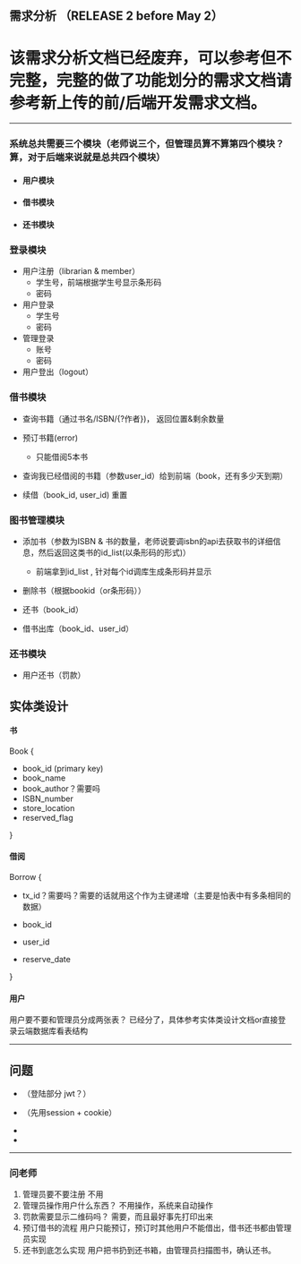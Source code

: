 ## 需求分析 （RELEASE 2  before May 2）

# 该需求分析文档已经废弃，可以参考但不完整，完整的做了功能划分的需求文档请参考新上传的前/后端开发需求文档。












---
### 系统总共需要三个模块（老师说三个，但管理员算不算第四个模块？ 算，对于后端来说就是总共四个模块）
+ #### 用户模块

+ #### 借书模块

+ #### 还书模块



### 登录模块

+ 用户注册（librarian & member）
  + 学生号，前端根据学生号显示条形码
  + 密码
+ 用户登录 
  + 学生号
  + 密码
+ 管理登录
  + 账号
  + 密码
+ 用户登出（logout）


### 借书模块

+ 查询书籍（通过书名/ISBN/{?作者})， 返回位置&剩余数量

+ 预订书籍(error)

  + 只能借阅5本书

+ 查询我已经借阅的书籍（参数user_id）给到前端（book，还有多少天到期）

+ 续借（book_id, user_id) 重置


### 图书管理模块

+ 添加书（参数为ISBN & 书的数量，老师说要调isbn的api去获取书的详细信息，然后返回这类书的id_list(以条形码的形式)）

  + 前端拿到id_list , 针对每个id调库生成条形码并显示

+ 删除书（根据bookid（or条形码））

+ 还书（book_id）

+ 借书出库（book_id、user_id）

  
### 还书模块

+ 用户还书（罚款）





## 实体类设计


#### 书

Book {

+ book_id  (primary key)
+ book_name
+ book_author？需要吗
+ ISBN_number
+ store_location
+ reserved_flag

}



#### 借阅

Borrow {

+ tx_id？需要吗？需要的话就用这个作为主键递增（主要是怕表中有多条相同的数据）

+ book_id
+ user_id
+ reserve_date

}



#### 用户

用户要不要和管理员分成两张表？ 已经分了，具体参考实体类设计文档or直接登录云端数据库看表结构



---

## 问题

+ （登陆部分 jwt？）

+ （先用session + cookie）
+ 
+ 

---


### 问老师

1. 管理员要不要注册 不用
2. 管理员操作用户什么东西？ 不用操作，系统来自动操作
3. 罚款需要显示二维码吗？ 需要，而且最好事先打印出来
4. 预订借书的流程 用户只能预订，预订时其他用户不能借出，借书还书都由管理员实现
5. 还书到底怎么实现 用户把书扔到还书箱，由管理员扫描图书，确认还书。
